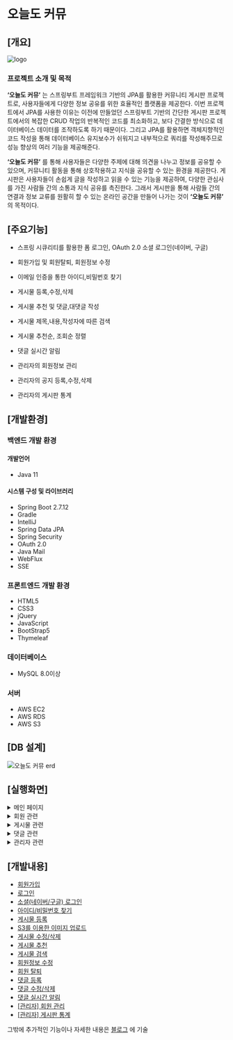 # 오늘도 커뮤

## [개요]
![logo](https://github.com/jsungl/spring-community/assets/79460509/1691744b-58be-4e18-9590-5984eeb765ef)

### 프로젝트 소개 및 목적
**‘오늘도 커뮤’** 는 스프링부트 프레임워크 기반의 JPA를 활용한 커뮤니티 게시판 프로젝트로, 사용자들에게 다양한 정보 공유를 위한 효율적인 플랫폼을 제공한다. 이번 프로젝트에서 JPA를 사용한 이유는 이전에 만들었던 스프링부트 기반의 간단한 게시판 프로젝트에서의 복잡한 CRUD 작업의 반복적인 코드를 최소화하고, 보다 간결한 방식으로 데이터베이스 데이터를 조작하도록 하기 때문이다. 그리고 JPA를 활용하면 객체지향적인 코드 작성을 통해 데이터베이스 유지보수가 쉬워지고 내부적으로 쿼리를 작성해주므로 성능 향상의 여러 기능을 제공해준다.

**‘오늘도 커뮤’** 를 통해 사용자들은 다양한 주제에 대해 의견을 나누고 정보를 공유할 수 있으며, 커뮤니티 활동을 통해 상호작용하고 지식을 공유할 수 있는 환경을 제공한다. 게시판은 사용자들이 손쉽게 글을 작성하고 읽을 수 있는 기능을 제공하여, 다양한 관심사를 가진 사람들 간의 소통과 지식 공유를 촉진한다. 그래서 게시판을 통해 사람들 간의 연결과 정보 교류를 원활히 할 수 있는 온라인 공간을 만들어 나가는 것이 **‘오늘도 커뮤’** 의 목적이다.

## [주요기능]
- 스프링 시큐리티를 활용한 폼 로그인, OAuth 2.0 소셜 로그인(네이버, 구글)

- 회원가입 및 회원탈퇴, 회원정보 수정

- 이메일 인증을 통한 아이디,비밀번호 찾기

- 게시물 등록,수정,삭제

- 게시물 추천 및 댓글,대댓글 작성

- 게시물 제목,내용,작성자에 따른 검색

- 게시물 추천순, 조회순 정렬

- 댓글 실시간 알림

- 관리자의 회원정보 관리

- 관리자의 공지 등록,수정,삭제

- 관리자의 게시판 통계

## [개발환경]
### 백엔드 개발 환경
#### 개발언어
- Java 11
#### 시스템 구성 및 라이브러리
- Spring Boot 2.7.12
- Gradle
- IntelliJ
- Spring Data JPA
- Spring Security
- OAuth 2.0
- Java Mail
- WebFlux
- SSE

### 프론트엔드 개발 환경
- HTML5
- CSS3
- jQuery
- JavaScript
- BootStrap5
- Thymeleaf

### 데이터베이스
- MySQL 8.0이상

### 서버
- AWS EC2
- AWS RDS
- AWS S3

## [DB 설계]
![오늘도 커뮤 erd](https://github.com/jsungl/spring-community/assets/79460509/99f28b8c-da73-4e95-bad2-dfae306f7f5e)

## [실행화면]
<details>
<summary>메인 페이지</summary>

#### 홈
<img width="960" alt="메인 페이지" src="https://github.com/jsungl/spring-community/assets/79460509/48625c3d-a2b9-4efb-ab15-f5b3103cf49e">

#### 로그인
<img width="960" alt="로그인 페이지" src="https://github.com/jsungl/spring-community/assets/79460509/74baf5a6-5bd2-4d63-88ee-b8803529fff0">

#### 회원가입
<img width="960" alt="회원가입 페이지" src="https://github.com/jsungl/spring-community/assets/79460509/59a76825-443c-4df2-b78d-7cd7703a2ff3">

</details>
<details>
<summary>회원 관련</summary>

#### 회원 정보
<img width="960" alt="회원정보" src="https://github.com/jsungl/spring-community/assets/79460509/da923299-ad7c-47da-9ada-adb1c02a7887">

#### 내 게시물
<img width="960" alt="내 게시물" src="https://github.com/jsungl/spring-community/assets/79460509/076c131e-c54d-467a-9538-e3fd85d9795b">

#### 내 댓글
<img width="960" alt="내 댓글" src="https://github.com/jsungl/spring-community/assets/79460509/f669aa6b-59a6-4dd3-8f47-986fc6c86cef">

#### 아이디 찾기
<img width="960" alt="아이디 찾기" src="https://github.com/jsungl/spring-community/assets/79460509/589f140f-6c4f-4cff-999a-493d441f3684">

#### 비밀번호 찾기
<img width="960" alt="비밀번호 찾기" src="https://github.com/jsungl/spring-community/assets/79460509/593ef0c8-5a30-4dec-bbdb-a11c3b4ed4b1">

#### 실시간 알림
<img width="960" alt="알림" src="https://github.com/jsungl/spring-community/assets/79460509/e7e1303c-6aa0-47fd-94a9-3b19bc44b2ce">


</details>
<details>
<summary>게시물 관련</summary>

#### 게시물 검색
<img width="960" alt="게시물 검색" src="https://github.com/jsungl/spring-community/assets/79460509/4d7f22e2-4326-4538-b480-1e61a679ed8e">

#### 게시물 상세
<img width="960" alt="게시물 상세" src="https://github.com/jsungl/spring-community/assets/79460509/7d8e908d-7641-404a-a122-3b1f060fc21c">

#### 게시물 등록
<img width="960" alt="게시물 등록" src="https://github.com/jsungl/spring-community/assets/79460509/580e8b64-5cea-4c83-97f7-7506848274e9">

#### 게시물 수정
<img width="960" alt="게시물 수정" src="https://github.com/jsungl/spring-community/assets/79460509/87a72fc8-0769-4116-a646-d4fc10a76ba7">


</details>
<details>
<summary>댓글 관련</summary>

#### 댓글 등록
<img width="960" alt="댓글 등록" src="https://github.com/jsungl/spring-community/assets/79460509/53cb5a02-4ce6-4517-89a9-96b51962e2eb">
<img width="960" alt="댓글 등록2" src="https://github.com/jsungl/spring-community/assets/79460509/118be10a-f466-4f88-b292-3f820aa456fd">

#### 댓글 수정/삭제
<img width="960" alt="댓글 수정" src="https://github.com/jsungl/spring-community/assets/79460509/c9d74d4d-52bf-4deb-9d78-d7dbfea8bc65">


</details>
<details>
<summary>관리자 관련</summary>

#### 회원 목록
<img width="960" alt="회원 목록" src="https://github.com/jsungl/spring-community/assets/79460509/023ad742-e8c2-4624-b203-5b1d13d705e5">

#### 게시판 통계
![게시판 통계](https://github.com/jsungl/spring-community/assets/79460509/39bf6c8c-f4d8-40a9-8f21-a8728f4a0dca)


</details>

## [개발내용]
- [회원가입](https://morefromjs.notion.site/74344fedaef64eb58d630a0cacae623f)
- [로그인](https://morefromjs.notion.site/Spring-Security-Form-Login-5f80c85bd955419eb8139807eb4f79b9)
- [소셜(네이버/구글) 로그인](https://morefromjs.notion.site/Spring-Security-Spring-Security-OAuth2-SSR-97c89219c2dc421a8a06e6d8cae4581a)
- [아이디/비밀번호 찾기](https://morefromjs.notion.site/888d1232c5ed442a83e0bc5bc5b423d9)
- [게시물 등록](https://morefromjs.notion.site/6ad3e8a1783245269a9611ede26bac8a)
- [S3를 이용한 이미지 업로드](https://morefromjs.notion.site/AWS-S3-3ca156b35b584b82b8e038e74312796c)
- [게시물 수정/삭제](https://morefromjs.notion.site/3029afbf72664caf83e283baa72bfb51)
- [게시물 추천](https://morefromjs.notion.site/3e6a9eba454949b2abc50d074646279e)
- [게시물 검색](https://morefromjs.notion.site/64e06670c1564cc98c91518b0a5a8c26)
- [회원정보 수정](https://morefromjs.notion.site/c41bfe21248946d79561eccc8404194f)
- [회원 탈퇴](https://morefromjs.notion.site/ed59f6a596e54cdeba5dd2c78e4d611d)
- [댓글 등록](https://morefromjs.notion.site/d41c5f75d97348be8ff2dd0e3178d180)
- [댓글 수정/삭제](https://morefromjs.notion.site/37f56aeac4074a8cb1f8e1944c9b8267)
- [댓글 실시간 알림](https://morefromjs.notion.site/727b0d62bdbf4834a8c672c6d91fee05)
- [[관리자] 회원 관리](https://morefromjs.notion.site/4ed3c671413e4493b10a904da14dfac9)
- [[관리자] 게시판 통계](https://morefromjs.notion.site/16e81f4928d44b2cb59aff4db0a69af5)

그밖에 추가적인 기능이나 자세한 내용은 [블로그](https://morefromjs.notion.site/JPA-SpringBoot-733786ef555e42fabcccd349d89cc6f3)
에 기술

